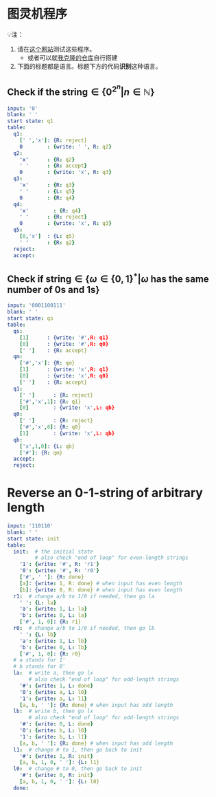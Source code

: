 # 图灵机程序

:bulb:注：

1. 请在<a href=https://turingmachine.io/ target="_blank">这个网站</a>测试这些程序。
   - 或者可以就[我克隆的仓库](https://github.com/MTDickens/turing-machine-viz)自行搭建
2. 下面的标题都是语言。标题下方的代码**识别**这种语言。

## $\text{ Check if the string} \in \{0^{2^n}|n \in \mathbb N\}$

```yaml
input: '0'
blank: ' '
start state: q1
table:
  q1:
    [' ','x']: {R: reject}
    0        : {write: ' ', R: q2}
  q2:
    'x'      : {R: q2}
    ' '      : {R: accept}
    0        : {write: 'x', R: q3}
  q3:
    'x'      : {R: q3}
    ' '      : {L: q5}
    0        : {R: q4}  
  q4:
    'x'        : {R: q4}
    ' '      : {R: reject}
    0        : {write: 'x', R: q3}  
  q5:
    [0,'x']  : {L: q5}
    ' '      : {R: q2}
  reject:
  accept:
```

## $\text{Check if string} \in \{\omega \in \{0,1\}^*|\omega \text{ has the same number of 0s and 1s}\}$

```yaml
input: '0001100111'
blank: ' '
start state: qs
table:
  qs:
    [1]      : {write: '#',R: q1}
    [0]      : {write: '#',R: q0}
    [' ']    : {R: accept}    
  qm:
    ['#','x']: {R: qm}
    [1]      : {write: 'x',R: q1}
    [0]      : {write: 'x',R: q0}
    [' ']    : {R: accept}
  q1:
    [' ']      : {R: reject}
    ['#','x',1]: {R: q1}
    [0]        : {write: 'x',L: qb}
  q0:
    [' ']      : {R: reject}
    ['#','x',0]: {R: q0}
    [1]        : {write: 'x',L: qb}
  qb:
    ['x',1,0]: {L: qb}
    ['#']: {R: qm}
  accept:
  reject:
```

# Reverse an 0-1-string of arbitrary length

```yaml
input: '110110'
blank: ' '
start state: init
table:
  init:  # the initial state 
         # also check "end of loop" for even-length strings
    '1': {write: '#', R: 'r1'}
    '0': {write: '#', R: 'r0'}
    ['#', ' ']: {R: done}
    [a]: {write: 1, R: done} # when input has even length
    [b]: {write: 0, R: done} # when input has even length
  r1:  # change a/b to 1/0 if needed, then go la
    ' ': {L: la}
    'a': {write: 1, L: la}
    'b': {write: 0, L: la}
    ['#', 1, 0]: {R: r1}
  r0:  # change a/b to 1/0 if needed, then go lb
    ' ': {L: lb}
    'a': {write: 1, L: lb}
    'b': {write: 0, L: lb}
    ['#', 1, 0]: {R: r0}
  # a stands for 1'
  # b stands for 0'
  la:  # write a, then go lx
       # also check "end of loop" for odd-length strings
    '#': {write: 1, L: done}
    '0': {write: a, L: l0}
    '1': {write: a, L: l1}
    [a, b, ' ']: {R: done} # when input has odd length
  lb:  # write b, then go lx
       # also check "end of loop" for odd-length strings
    '#': {write: 0, L: done}
    '0': {write: b, L: l0}
    '1': {write: b, L: l1}
    [a, b, ' ']: {R: done} # when input has odd length
  l1:  # change # to 1, then go back to init
    '#': {write: 1, R: init}
    [a, b, 1, 0, ' ']: {L: l1}
  l0:  # change # to 0, then go back to init
    '#': {write: 0, R: init}
    [a, b, 1, 0, ' ']: {L: l0}
  done:
```